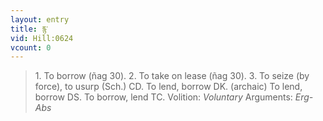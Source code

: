 ```yaml
---
layout: entry
title: རྙ་
vid: Hill:0624
vcount: 0
---
```

> 1\. To borrow (ñag 30)\. 2\. To take on lease (ñag 30)\. 3\. To seize (by force), to usurp (Sch\.) CD\. To lend, borrow DK\. (archaic) To lend, borrow DS\. To borrow, lend TC\.
> Volition: _Voluntary_
> Arguments: _Erg-Abs_


